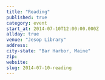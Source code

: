 ```yaml
---
title: "Reading"
published: true
category: event
start_at: 2014-07-10T12:00:00.000Z
allday: true
venue: "Jesop Library"
address:
city-state: "Bar Harbor, Maine"
zip:
website:
slug: 2014-07-10-reading
---
```


